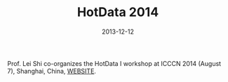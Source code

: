 ﻿---
date: 2013-12-12
layout: post
title: HotData 2014
thread: 12
categories: News
tags: []
excerpt: 
---

Prof. Lei Shi co-organizes the HotData I workshop at ICCCN 2014 (August 7), Shanghai, China, [WEBSITE](http://www.greenorbs.org/hotdata/).